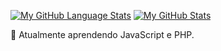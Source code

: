 
[![My GitHub Language Stats](https://github-readme-stats.vercel.app/api/top-langs/?username=otaviosbms&langs_count=5&theme=tokyonight)]()
[![My GitHub Stats](https://github-readme-stats.vercel.app/api/?username=otaviosbms&count_private=true&theme=tokyonight&showicons=true)]()



🌱 Atualmente aprendendo JavaScript e PHP.

<!--
**otaviosbms/otaviosbms** is a ✨ _special_ ✨ repository because its `README.md` (this file) appears on your GitHub profile.

Here are some ideas to get you started:

- 🔭 I’m currently working on ...
- 🌱 I’m currently learning ...
- 👯 I’m looking to collaborate on ...
- 🤔 I’m looking for help with ...
- 💬 Ask me about ...
- 📫 How to reach me: ...
- 😄 Pronouns: ...
- ⚡ Fun fact: ...
-->
